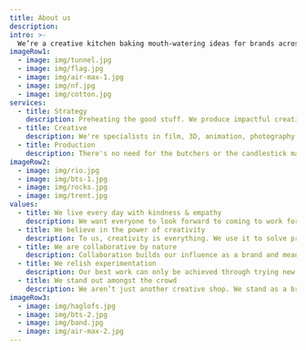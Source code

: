 ```yaml
---
title: About us
description:
intro: >-
  We’re a creative kitchen baking mouth-watering ideas for brands across the world. We’re specialists in world-class content production, 3D animation and creative design.
imageRow1:
  - image: img/tunnel.jpg
  - image: img/flag.jpg
  - image: img/air-max-1.jpg
  - image: img/nf.jpg
  - image: img/cotton.jpg
services:
  - title: Strategy
    description: Preheating the good stuff. We produce impactful creative ideas grounded in culture, the consumer and our client’s goals.
  - title: Creative
    description: We're specialists in film, 3D, animation, photography and design for social media, TV, out-of-home and retail. Get it while it's hot.
  - title: Production
    description: There's no need for the butchers or the candlestick makers. From the perfect idea through to post-production we handle everything - quickly, efficiently and with impact.
imageRow2:
  - image: img/rio.jpg
  - image: img/bts-1.jpg
  - image: img/rocks.jpg
  - image: img/trent.jpg
values:
  - title: We live every day with kindness & empathy
    description: We want everyone to look forward to coming to work for us, and with us. We live in a ‘TGIM’ mentality.
  - title: We believe in the power of creativity
    description: To us, creativity is everything. We use it to solve problems for our clients and to express ourselves, both as a brand and as individuals.
  - title: We are collaborative by nature
    description: Collaboration builds our influence as a brand and means we all pull in the same direction to produce our best work. We all put sharing and teamwork ahead of our own egos.
  - title: We relish experimentation
    description: Our best work can only be achieved through trying new things, and not being afraid to fail. Our brand doesn’t just think outside the box, we live outside it.
  - title: We stand out amongst the crowd
    description: We aren’t just another creative shop. We stand as a brand amongst a sea of ‘me too’ agencies. We don’t do vanilla and we believe the worst phrase in the world is ‘it’s always been done that way
imageRow3:
  - image: img/haglofs.jpg
  - image: img/bts-2.jpg
  - image: img/band.jpg
  - image: img/air-max-2.jpg
---
```

